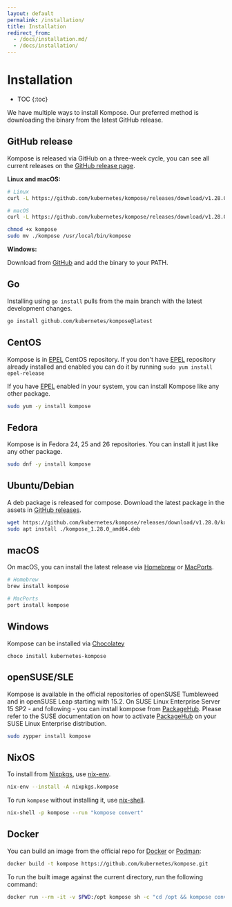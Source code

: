 ```yaml
---
layout: default
permalink: /installation/
title: Installation
redirect_from:
  - /docs/installation.md/
  - /docs/installation/
---
```


# Installation

- TOC
  {:toc}

We have multiple ways to install Kompose. Our preferred method is downloading the binary from the latest GitHub release.

## GitHub release

Kompose is released via GitHub on a three-week cycle, you can see all current releases on the [GitHub release page](https://github.com/kubernetes/kompose/releases).

**Linux and macOS:**

```sh
# Linux
curl -L https://github.com/kubernetes/kompose/releases/download/v1.28.0/kompose-linux-amd64 -o kompose

# macOS
curl -L https://github.com/kubernetes/kompose/releases/download/v1.28.0/kompose-darwin-amd64 -o kompose

chmod +x kompose
sudo mv ./kompose /usr/local/bin/kompose
```

**Windows:**

Download from [GitHub](https://github.com/kubernetes/kompose/releases/download/v1.28.0/kompose-windows-amd64.exe) and add the binary to your PATH.

## Go

Installing using `go install` pulls from the main branch with the latest development changes.

```sh
go install github.com/kubernetes/kompose@latest
```

## CentOS

Kompose is in [EPEL](https://fedoraproject.org/wiki/EPEL) CentOS repository.
If you don't have [EPEL](https://fedoraproject.org/wiki/EPEL) repository already installed and enabled you can do it by running `sudo yum install epel-release`

If you have [EPEL](https://fedoraproject.org/wiki/EPEL) enabled in your system, you can install Kompose like any other package.

```bash
sudo yum -y install kompose
```

## Fedora

Kompose is in Fedora 24, 25 and 26 repositories. You can install it just like any other package.

```bash
sudo dnf -y install kompose
```

## Ubuntu/Debian

A deb package is released for compose. Download the latest package in the assets in [GitHub releases](https://github.com/kubernetes/kompose/releases).

```bash
wget https://github.com/kubernetes/kompose/releases/download/v1.28.0/kompose_1.28.0_amd64.deb # Replace 1.28.0 with latest tag
sudo apt install ./kompose_1.28.0_amd64.deb
```

## macOS

On macOS, you can install the latest release via [Homebrew](https://brew.sh) or [MacPorts](https://www.macports.org/).
```bash
# Homebrew
brew install kompose

# MacPorts
port install kompose
```

## Windows

Kompose can be installed via [Chocolatey](https://chocolatey.org/packages/kubernetes-kompose)

```console
choco install kubernetes-kompose
```

## openSUSE/SLE

Kompose is available in the official repositories of openSUSE Tumbleweed and in openSUSE Leap starting with 15.2. On SUSE Linux Enterprise Server 15 SP2 - and following - you can install kompose from [PackageHub](https://packagehub.suse.com/). Please refer to the SUSE documentation on how to activate [PackageHub](https://packagehub.suse.com/) on your SUSE Linux Enterprise distribution.

```bash
sudo zypper install kompose
```

## NixOS

To install from [Nixpkgs](https://github.com/NixOS/nixpkgs), use [nix-env](https://nixos.org/manual/nix/stable/command-ref/nix-env.html).

```bash
nix-env --install -A nixpkgs.kompose
```

To run `kompose` without installing it, use [nix-shell](https://nixos.org/manual/nix/stable/command-ref/nix-shell.html).

```bash
nix-shell -p kompose --run "kompose convert"
```

## Docker

You can build an image from the official repo for [Docker](https://docs.docker.com/engine/reference/commandline/build/) or [Podman](https://docs.podman.io/en/latest/markdown/podman-build.1.html):

```bash
docker build -t kompose https://github.com/kubernetes/kompose.git
```

To run the built image against the current directory, run the following command:

```bash
docker run --rm -it -v $PWD:/opt kompose sh -c "cd /opt && kompose convert"
```
